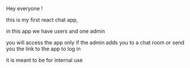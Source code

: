 Hey everyone !

this is my first react chat app,

in this app we have users and one admin

you will access the app only if the admin adds you to a chat room or send you the link to the app to log in

it is meant to be for internal use

